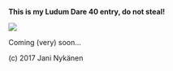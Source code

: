 **This is my Ludum Dare 40 entry, do not steal!**

![](https://static.jam.vg/raw/cb1/z/9d94.gif)

Coming (very) soon...

(c) 2017 Jani Nykänen